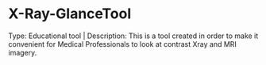 # X-Ray-GlanceTool
Type: Educational tool  |  Description: This is a tool created in order to make it convenient for Medical Professionals to look at contrast Xray and MRI imagery.  

